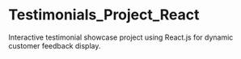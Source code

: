 # Testimonials_Project_React
Interactive testimonial showcase project using React.js for dynamic customer feedback display.
